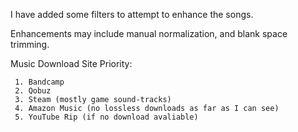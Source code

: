 I have added some filters to attempt to enhance the songs.

Enhancements may include manual normalization, and blank space trimming.


Music Download Site Priority:

     1. Bandcamp
     2. Qobuz
     3. Steam (mostly game sound-tracks)
     4. Amazon Music (no lossless downloads as far as I can see)
     5. YouTube Rip (if no download avaliable)
